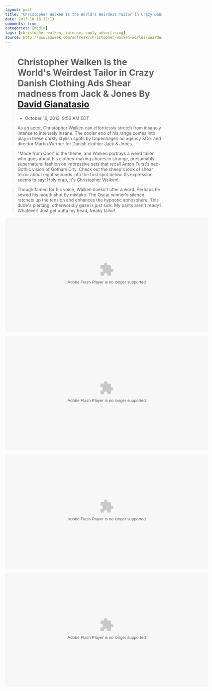 ```yaml
---
layout: post
title: "Christopher Walken Is the World's Weirdest Tailor in Crazy Danish Clothing Ads | Adweek"
date: 2013-10-16 12:13
comments: true
categories: [media]
tags: [christopher-walken, intense, cool, advertising]
source: http://www.adweek.com/adfreak/christopher-walken-worlds-weirdest-tailor-crazy-danish-clothing-ads-153166
---
```

> Christopher Walken Is the World's Weirdest Tailor in Crazy Danish Clothing Ads Shear madness from Jack & Jones By [David Gianatasio](/contributor/david-gianatasio)
> ===================================================================================================================================================================
> 
> -   October 16, 2013, 9:56 AM EDT

> As an actor, Christopher Walken can effortlessly stretch from
  insanely intense to intensely insane. The cooler end of his range
  comes into play in these darkly stylish spots by Copenhagen ad
  agency &Co. and director Martin Werner for Danish clothier Jack &
  Jones.

> 
> "Made from Cool" is the theme, and Walken portrays a weird tailor
> who goes about his clothes-making chores in strange, presumably
> supernatural fashion on impressive sets that recall Anton Furst's
> neo-Gothic vision of Gotham City. Check out the sheep's look of
> shear terror about eight seconds into the first spot below. Its
> expression seems to say: Holy crap, it's Christopher Walken!

> 
> Though famed for his voice, Walken doesn't utter a word. Perhaps he
> sewed his mouth shut by mistake. The Oscar winner's silence ratchets
> up the tension and enhances the hypnotic atmosphere. This dude's
> piercing, otherworldly gaze is just sick. My pants aren't ready?
> Whatever! Just get outta my head, freaky tailor!

<object id="flashObj" width="652" height="367" classid="clsid:D27CDB6E-AE6D-11cf-96B8-444553540000" codebase="http://download.macromedia.com/pub/shockwave/cabs/flash/swflash.cab#version=9,0,47,0"><param name="movie" value="http://c.brightcove.com/services/viewer/federated_f9?isVid=1&isUI=1" /><param name="bgcolor" value="#FFFFFF" /><param name="flashVars" value="videoId=2747896741001&playerID=899459040001&playerKey=AQ~~,AAAAAEMe8RQ~,R8iUD_53FI-fFhu9OAo50DzmPhxRXuK4&domain=embed&dynamicStreaming=true" /><param name="base" value="http://admin.brightcove.com" /><param name="seamlesstabbing" value="false" /><param name="allowFullScreen" value="true" /><param name="swLiveConnect" value="true" /><param name="allowScriptAccess" value="always" /><embed src="http://c.brightcove.com/services/viewer/federated_f9?isVid=1&isUI=1" bgcolor="#FFFFFF" flashVars="videoId=2747896741001&playerID=899459040001&playerKey=AQ~~,AAAAAEMe8RQ~,R8iUD_53FI-fFhu9OAo50DzmPhxRXuK4&domain=embed&dynamicStreaming=true" base="http://admin.brightcove.com" name="flashObj" width="652" height="367" seamlesstabbing="false" type="application/x-shockwave-flash" allowFullScreen="true" allowScriptAccess="always" swLiveConnect="true" pluginspage="http://www.macromedia.com/shockwave/download/index.cgi?P1_Prod_Version=ShockwaveFlash"></embed></object>

<object id="flashObj" width="652" height="367" classid="clsid:D27CDB6E-AE6D-11cf-96B8-444553540000" codebase="http://download.macromedia.com/pub/shockwave/cabs/flash/swflash.cab#version=9,0,47,0"><param name="movie" value="http://c.brightcove.com/services/viewer/federated_f9?isVid=1&isUI=1" /><param name="bgcolor" value="#FFFFFF" /><param name="flashVars" value="videoId=2746860297001&playerID=899459040001&playerKey=AQ~~,AAAAAEMe8RQ~,R8iUD_53FI-fFhu9OAo50DzmPhxRXuK4&domain=embed&dynamicStreaming=true" /><param name="base" value="http://admin.brightcove.com" /><param name="seamlesstabbing" value="false" /><param name="allowFullScreen" value="true" /><param name="swLiveConnect" value="true" /><param name="allowScriptAccess" value="always" /><embed src="http://c.brightcove.com/services/viewer/federated_f9?isVid=1&isUI=1" bgcolor="#FFFFFF" flashVars="videoId=2746860297001&playerID=899459040001&playerKey=AQ~~,AAAAAEMe8RQ~,R8iUD_53FI-fFhu9OAo50DzmPhxRXuK4&domain=embed&dynamicStreaming=true" base="http://admin.brightcove.com" name="flashObj" width="652" height="367" seamlesstabbing="false" type="application/x-shockwave-flash" allowFullScreen="true" allowScriptAccess="always" swLiveConnect="true" pluginspage="http://www.macromedia.com/shockwave/download/index.cgi?P1_Prod_Version=ShockwaveFlash"></embed></object>

<object id="flashObj" width="652" height="367" classid="clsid:D27CDB6E-AE6D-11cf-96B8-444553540000" codebase="http://download.macromedia.com/pub/shockwave/cabs/flash/swflash.cab#version=9,0,47,0"><param name="movie" value="http://c.brightcove.com/services/viewer/federated_f9?isVid=1&isUI=1" /><param name="bgcolor" value="#FFFFFF" /><param name="flashVars" value="videoId=2746860296001&playerID=899459040001&playerKey=AQ~~,AAAAAEMe8RQ~,R8iUD_53FI-fFhu9OAo50DzmPhxRXuK4&domain=embed&dynamicStreaming=true" /><param name="base" value="http://admin.brightcove.com" /><param name="seamlesstabbing" value="false" /><param name="allowFullScreen" value="true" /><param name="swLiveConnect" value="true" /><param name="allowScriptAccess" value="always" /><embed src="http://c.brightcove.com/services/viewer/federated_f9?isVid=1&isUI=1" bgcolor="#FFFFFF" flashVars="videoId=2746860296001&playerID=899459040001&playerKey=AQ~~,AAAAAEMe8RQ~,R8iUD_53FI-fFhu9OAo50DzmPhxRXuK4&domain=embed&dynamicStreaming=true" base="http://admin.brightcove.com" name="flashObj" width="652" height="367" seamlesstabbing="false" type="application/x-shockwave-flash" allowFullScreen="true" allowScriptAccess="always" swLiveConnect="true" pluginspage="http://www.macromedia.com/shockwave/download/index.cgi?P1_Prod_Version=ShockwaveFlash"></embed></object>

<object id="flashObj" width="652" height="367" classid="clsid:D27CDB6E-AE6D-11cf-96B8-444553540000" codebase="http://download.macromedia.com/pub/shockwave/cabs/flash/swflash.cab#version=9,0,47,0"><param name="movie" value="http://c.brightcove.com/services/viewer/federated_f9?isVid=1&isUI=1" /><param name="bgcolor" value="#FFFFFF" /><param name="flashVars" value="videoId=2746843952001&playerID=899459040001&playerKey=AQ~~,AAAAAEMe8RQ~,R8iUD_53FI-fFhu9OAo50DzmPhxRXuK4&domain=embed&dynamicStreaming=true" /><param name="base" value="http://admin.brightcove.com" /><param name="seamlesstabbing" value="false" /><param name="allowFullScreen" value="true" /><param name="swLiveConnect" value="true" /><param name="allowScriptAccess" value="always" /><embed src="http://c.brightcove.com/services/viewer/federated_f9?isVid=1&isUI=1" bgcolor="#FFFFFF" flashVars="videoId=2746843952001&playerID=899459040001&playerKey=AQ~~,AAAAAEMe8RQ~,R8iUD_53FI-fFhu9OAo50DzmPhxRXuK4&domain=embed&dynamicStreaming=true" base="http://admin.brightcove.com" name="flashObj" width="652" height="367" seamlesstabbing="false" type="application/x-shockwave-flash" allowFullScreen="true" allowScriptAccess="always" swLiveConnect="true" pluginspage="http://www.macromedia.com/shockwave/download/index.cgi?P1_Prod_Version=ShockwaveFlash"></embed></object>

